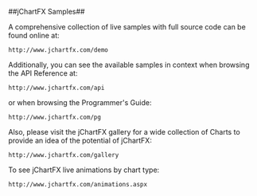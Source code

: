 ##jChartFX Samples##


A comprehensive collection of live samples with full source code 
can be found online at:

	http://www.jchartfx.com/demo

Additionally, you can see the available samples in context when 
browsing the API Reference at:

	 
	http://www.jchartfx.com/api

or when browsing the Programmer's Guide:

	http://www.jchartfx.com/pg

Also, please visit the jChartFX gallery for a wide collection 
of Charts to provide an idea of the potential of jChartFX:

	http://www.jchartfx.com/gallery

To see jChartFX live animations by chart type: 

	http://www.jchartfx.com/animations.aspx